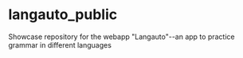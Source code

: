 # langauto_public
Showcase repository for the webapp "Langauto"--an app to practice grammar in different languages
